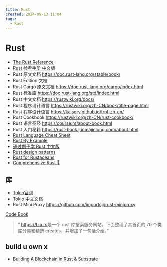```yaml
---
title: Rust
created: 2024-09-13 11:04
tags:
  - Rust
---
```


<!-- markdownlint-disable MD025 -->

# Rust

- [The Rust Reference](https://doc.rust-lang.org/reference/introduction.html)
- [Rust 参考手册 中文版](https://rustwiki.org/zh-CN/reference/introduction.html)
- Rust 原文文档 <https://doc.rust-lang.org/stable/book/>
- Rust Edition 文档
- Rust Cargo 原文文档 <https://doc.rust-lang.org/cargo/index.html>
- Rust 标准库 <https://doc.rust-lang.org/std/index.html>
- Rust 中文文档 <https://rustwiki.org/docs/>
- Rust 程序设计语言 <https://rustwiki.org/zh-CN/book/title-page.html>
- Rust 程序设计语言 <https://kaisery.github.io/trpl-zh-cn/>
- Rust Cookbook <https://rustwiki.org/zh-CN/rust-cookbook/>
- Rust 语言圣经 <https://course.rs/about-book.html>
- Rust 入门秘籍 <https://rust-book.junmajinlong.com/about.html>
- [Rust Language Cheat Sheet](https://cheats.rs/)
- [Rust By Example](https://doc.rust-lang.org/beta/rust-by-example/)
- [通过例子学 Rust 中文版](https://rustwiki.org/zh-CN/rust-by-example/index.html)
- [Rust design patterns](https://github.com/rust-unofficial/patterns)
- [Rust for Rustaceans](https://rust-for-rustaceans.com/)
- [Comprehensive Rust 🦀](https://google.github.io/comprehensive-rust/index.html)

## 库

- [Tokio官网](https://tokio.rs/)
- [Tokio 中文文档](https://github.com/dslchd/tokio-cn-doc)
- Rust Mini Proxy <https://github.com/importcjj/rust-miniproxy>

[Code Book](https://coberbooks.ru/)

> “ <https://Lib.rs>是一个 rust 库搜索服务网站，下面整理了其首页的 70 个类库分类和精选 creates，并增加了一句话介绍。”

## build u own x

- [Building A Blockchain in Rust & Substrate](https://hackernoon.com/building-a-blockchain-in-rust-and-substrate-a-step-by-step-guide-for-developers-kc223ybp)
